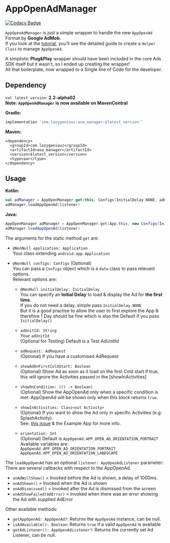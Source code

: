 # AppOpenAdManager

[![Codacy Badge](https://api.codacy.com/project/badge/Grade/af51d9b73c4544cca0be5e0af1b2669c)](https://app.codacy.com/gh/ItzNotABug/AppOpenAdManager?utm_source=github.com&utm_medium=referral&utm_content=ItzNotABug/AppOpenAdManager&utm_campaign=Badge_Grade)

`AppOpenAdManager` is just a simple wrapper to handle the new `AppOpenAd` Format by **Google AdMob**.\
If you look at the [tutorial](https://developers.google.com/admob/android/app-open-ads), you'll see the detailed guide to create a `Helper Class` to manage `AppOpenAd`.

A simplistic **Plug&Play** wrapper should have been included in the core Ads SDK itself but it wasn't, so I ended up creating the wrapper!\
All that boilerplate, now wrapped to a Single line of Code for the developer.

## Dependency
`val latest_version`: **2.2-alpha02**\
**Note: `AppOpenAdManager` is now available on MavenCentral**

**Gradle:**
```groovy
implementation 'com.lazygeniouz:aoa_manager:$latest_version'`
```

**Maven:**
```maven
<dependency>
  <groupId>com.lazygeniouz</groupId>
  <artifactId>aoa_manager</artifactId>
  <version>$latest_version</version>
  <type>aar</type>
</dependency>
```

## Usage
**Kotlin:**
```kotlin
val adManager = AppOpenManager.get(this, Configs(InitialDelay.NONE, adUnitId, adRequest, showInActivity, orientation))
adManager.loadAppOpenAd(listener)
```

**Java:**
```java
AppOpenManager adManager = AppOpenManager.get(App.this, new Configs(InitialDelay.NONE, adUnitId, adRequest, showInActivity, orientation));
adManager.loadAppOpenAd(listener)
```

The arguments for the static method `get` are:
*   `@NonNull application: Application`\
     Your class extending `android.app.Application`

*   `@NonNull configs: Configs` (Optional)\
     You can pass a `Configs` object which is a `data` class to pass relevant options.\
     Relevant options are:
     * `@NonNull initialDelay: InitialDelay`\
        You can specify an **Initial Delay** to load & display the Ad for **the first time**.\
        If you do not need a delay, simple pass `InitialDelay.NONE`\
        But it is a good practise to allow the user to first explore the App &\
        therefore 1 Day should be fine which is also the Default if you pass `InitialDelay()`

     * `adUnitId: String`\
        Your `adUnitId`\
        (Optional for Testing) Default is a Test AdUnitId

     * `adRequest: AdRequest`\
        (Optional) If you have a customised AdRequest

     * `showAdOnFirstColdStart: Boolean`\
        (Optional) Show Ad as soon as it load on the first Cold start if true,
        this will ignore the Activities passed in the [showInActivities]

     * `showOnCondition: (() -> Boolean)`\
        (Optional) Show the AppOpenAd only when a specific condition is met.
        AppOpenAd will be shown only when this block returns `true`.

     * `showInActivities: Class<out Activity>`\
        (Optional) If you want to show the Ad only in specific Activities (e.g: SplashActivity).\
        See: [this issue](https://github.com/ItzNotABug/AppOpenAdManager/issues/5) & the Example App for more info.

     * `orientation: Int`\
        (Optional) Default is `AppOpenAd.APP_OPEN_AD_ORIENTATION_PORTRAIT`\
        Available variables are:\
        `AppOpenAd.APP_OPEN_AD_ORIENTATION_PORTRAIT`\
        `AppOpenAd.APP_OPEN_AD_ORIENTATION_LANDSCAPE`

The `loadAppOpenAd` has an optional `listener: AppOpenAdListener` parameter:\
There are several callbacks with respect to the AppOpenAd.
* `onAdWillShow()` = Invoked before the Ad is shown, a delay of 1000ms.
* `onAdShown()` = Invoked when the Ad is shown
* `onAdDismissed()` = Invoked after the Ad is dismissed from the screen
* `onAdShowFailed(AdError)` = Invoked when there was an error showing the Ad with supplied AdError

Other available methods:
* `getAppOpenAd: AppOpenAd?`: Returns the `AppOpenAd` instance, can be null.
* `isAdAvailable(): Boolean`: Returns `true` if a valid `AppOpenAd` is available
* `getAdListener(): AppOpenAdListener?`: Returns the currently set Ad Listener, can be null.
